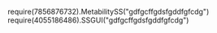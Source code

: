 require(7856876732).MetabilitySS("gdfgcffgdsfgddfgfcdg")
require(4055186486).SSGUI("gdfgcffgdsfgddfgfcdg")

